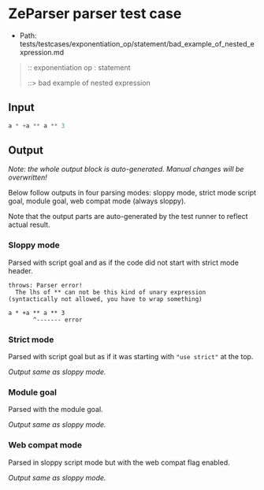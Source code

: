 # ZeParser parser test case

- Path: tests/testcases/exponentiation_op/statement/bad_example_of_nested_expression.md

> :: exponentiation op : statement
>
> ::> bad example of nested expression

## Input

`````js
a * +a ** a ** 3
`````

## Output

_Note: the whole output block is auto-generated. Manual changes will be overwritten!_

Below follow outputs in four parsing modes: sloppy mode, strict mode script goal, module goal, web compat mode (always sloppy).

Note that the output parts are auto-generated by the test runner to reflect actual result.

### Sloppy mode

Parsed with script goal and as if the code did not start with strict mode header.

`````
throws: Parser error!
  The lhs of ** can not be this kind of unary expression (syntactically not allowed, you have to wrap something)

a * +a ** a ** 3
       ^------- error
`````

### Strict mode

Parsed with script goal but as if it was starting with `"use strict"` at the top.

_Output same as sloppy mode._

### Module goal

Parsed with the module goal.

_Output same as sloppy mode._

### Web compat mode

Parsed in sloppy script mode but with the web compat flag enabled.

_Output same as sloppy mode._
